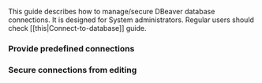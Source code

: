 This guide describes how to manage/secure DBeaver database connections.
It is designed for System administrators. Regular users should check [[this|Connect-to-database]] guide.

### Provide predefined connections

### Secure connections from editing
